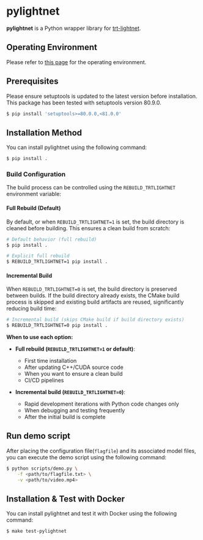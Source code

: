 # pylightnet
**pylightnet** is a Python wrapper library for [trt-lightnet](https://github.com/hdwlab/trt-lightnet).

## Operating Environment
Please refer to [this page](https://github.com/hdwlab/trt-lightnet) for the operating environment.

## Prerequisites
Please ensure setuptools is updated to the latest version before installation. This package has been tested with setuptools version 80.9.0.

```bash
$ pip install 'setuptools>=80.0.0,<81.0.0'
```

## Installation Method
You can install pylightnet using the following command:

```bash
$ pip install .
```

### Build Configuration

The build process can be controlled using the `REBUILD_TRTLIGHTNET` environment variable:

#### Full Rebuild (Default)
By default, or when `REBUILD_TRTLIGHTNET=1` is set, the build directory is cleaned before building. This ensures a clean build from scratch:

```bash
# Default behavior (full rebuild)
$ pip install .

# Explicit full rebuild
$ REBUILD_TRTLIGHTNET=1 pip install .
```

#### Incremental Build
When `REBUILD_TRTLIGHTNET=0` is set, the build directory is preserved between builds. If the build directory already exists, the CMake build process is skipped and existing build artifacts are reused, significantly reducing build time:

```bash
# Incremental build (skips CMake build if build directory exists)
$ REBUILD_TRTLIGHTNET=0 pip install .
```

**When to use each option:**
- **Full rebuild (`REBUILD_TRTLIGHTNET=1` or default)**:
  - First time installation
  - After updating C++/CUDA source code
  - When you want to ensure a clean build
  - CI/CD pipelines

- **Incremental build (`REBUILD_TRTLIGHTNET=0`)**:
  - Rapid development iterations with Python code changes only
  - When debugging and testing frequently
  - After the initial build is complete

## Run demo script
After placing the configuration file(`flagfile`) and its associated model files, you can execute the demo script using the following command:

```bash
$ python scripts/demo.py \
    -f <path/to/flagfile.txt> \
    -v <path/to/video.mp4>
```

## Installation & Test with Docker
You can install pylightnet and test it with Docker using the following command:
```bash
$ make test-pylightnet
```
